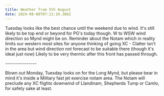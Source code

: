 ```yaml
---
title: Weather from 5th August
date: 2024-08-08T07:11:19.386Z
---
```

Tuesday looks like the best chance until the weekend due to wind.  It's still likely to be top end or beyond for PG's today though.  W to WSW wind direction so Mynd might be on.  Reminder about the Notam which in reality limits our western most sites for anyone thinking of going XC - Clatter isn't in the area but wind direction not forecast to be suitable there (though it's ideal just now)   Likely to be very thermic after this front has passed through.

\----------------

Blown out Monday,  Tuesday looks on for the Long Mynd, but please bear in mind it's inside a Military fast jet exercise notam area.  The Notam will preclude any XC flights downwind of Llandinam, Shepherds Tump or Camlo, for safety sake at least.